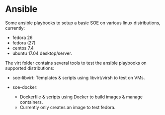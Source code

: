 # Ansible

Some ansible playbooks to setup a basic SOE on various linux distributions, currently: 
 * fedora 26
 * fedora (27) 
 * centos 7.4 
 * ubuntu 17.04 desktop/server.

The virt folder contains several tools to test the ansible playbooks on supported distributions:

 * soe-libvirt: Templates & scripts using libvirt/virsh to test on VMs.

 * soe-docker:  
   * Dockerfile & scripts using Docker to build images & manage containers. 
   * Currently only creates an image to test fedora.

